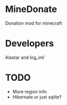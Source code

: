 # MineDonate
Donation mod for minecraft 
# Developers
Alastar and log_inil
# TODO
+ More region info
+ Hibernate or just sqlite?
